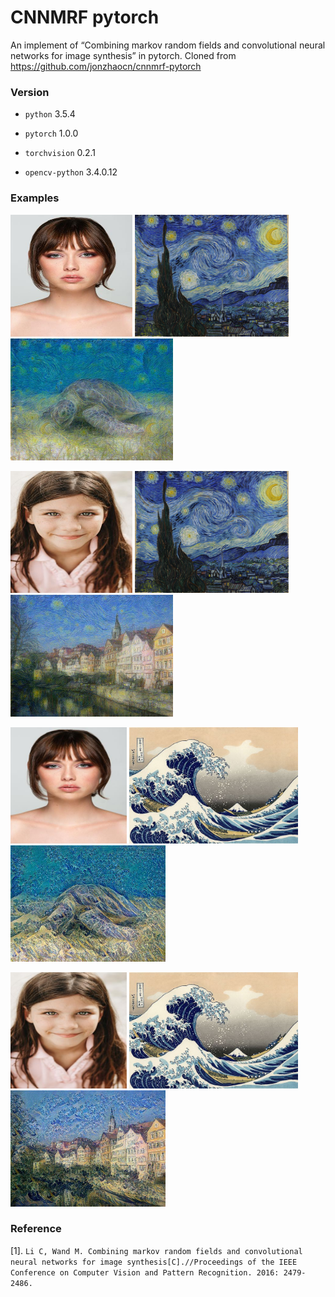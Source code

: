 # CNNMRF pytorch

An implement of “Combining markov random fields and convolutional neural networks for image synthesis” in pytorch.
Cloned from https://github.com/jonzhaocn/cnnmrf-pytorch

### Version

* `python`   		3.5.4

* `pytorch`		1.0.0
* `torchvision`        0.2.1  
* `opencv-python`    3.4.0.12 

### Examples

<p>
    <a href="/data/content1.jpg" target="_blank"><img src="/data/content1.jpg" height="195px" style="max-width:100%;"></a>
    <a href="/data/style1.jpg" target="_blank"><img src="/data/style1.jpg" height="195px" style="max-width:100%;"></a>
    <a href="/data/result/content1-style1-result.jpg" target="_blank"><img src="/data/result/content1-style1-result.jpg" height="195px" style="max-width:100%;">
    </a>
</p>

<p>
    <a href="/data/content2.jpg" target="_blank"><img src="/data/content2.jpg" height="195px" style="max-width:100%;"></a>
    <a href="/data/style1.jpg" target="_blank"><img src="/data/style1.jpg" height="195px" style="max-width:100%;"></a>
    <a href="/data/result/content2-style1-result.jpg" target="_blank"><img src="/data/result/content2-style1-result.jpg" height="195px" style="max-width:100%;">
    </a>
</p>

<p>
    <a href="/data/content1.jpg" target="_blank"><img src="/data/content1.jpg" height="186px" style="max-width:100%;"></a>
    <a href="/data/style2.jpg" target="_blank"><img src="/data/style2.jpg" height="186px" style="max-width:100%;"></a>
    <a href="/data/result/content1-style2-result.jpg" target="_blank"><img src="/data/result/content1-style2-result.jpg" height="186px" style="max-width:100%;">
    </a>
</p>
<p>
    <a href="/data/content2.jpg" target="_blank"><img src="/data/content2.jpg" height="186px" style="max-width:100%;"></a>
    <a href="/data/style2.jpg" target="_blank"><img src="/data/style2.jpg" height="186px" style="max-width:100%;"></a>
    <a href="/data/result/content2-style2-result.jpg" target="_blank"><img src="/data/result/content2-style2-result.jpg" height="186px" style="max-width:100%;">
    </a>
</p>



### Reference

[1]. `Li C, Wand M. Combining markov random fields and convolutional neural networks for image synthesis[C].//Proceedings of the IEEE Conference on Computer Vision and Pattern Recognition. 2016: 2479-2486.`